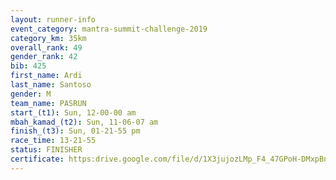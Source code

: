 ```yaml
---
layout: runner-info 
event_category: mantra-summit-challenge-2019 
category_km: 35km 
overall_rank: 49
gender_rank: 42
bib: 425
first_name: Ardi
last_name: Santoso
gender: M
team_name: PASRUN
start_(t1): Sun, 12-00-00 am
mbah_kamad_(t2): Sun, 11-06-07 am
finish_(t3): Sun, 01-21-55 pm
race_time: 13-21-55
status: FINISHER
certificate: https:drive.google.com/file/d/1X3jujozLMp_F4_47GPoH-DMxpBnq4Uot/view?usp=sharing
---
```

